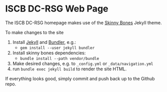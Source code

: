 # ISCB DC-RSG Web Page

The ISCB DC-RSG homepage makes use of the [Skinny Bones](https://mmistakes.github.io/skinny-bones-jekyll/getting-started/) Jekyll theme.

To make changes to the site

1. Install [Jekyll](https://jekyllrb.com/) and [Bundler](http://bundler.io/),
   e.g.:
    - `gem install --user jekyll bundler`
3. Install skinny bones dependencies:
    - `bundle install --path vendor/bundle`
3. Make desired changes, e.g. to `_config.yml` or `_data/navigation.yml`
4. run `bundle exec jekyll build` to render the site HTML.

If everything looks good, simply commit and push back up to the Github repo.





